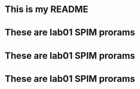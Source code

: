 # This is my README
# These are lab01 SPIM prorams
# These are lab01 SPIM prorams
# These are lab01 SPIM prorams
